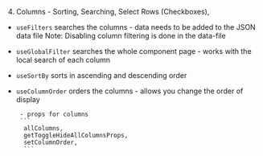 4. Columns - Sorting, Searching, Select Rows (Checkboxes),

- `useFilters` searches the columns - data needs to be added to the JSON data file
  Note: Disabling column filtering is done in the data-file
- `useGlobalFilter` searches the whole component page - works with the local search of each column
- `useSortBy` sorts in ascending and descending order
- `useColumnOrder` orders the columns - allows you change the order of display

       - props for columns
       ```
        allColumns,
        getToggleHideAllColumnsProps,
        setColumnOrder,
        ```
